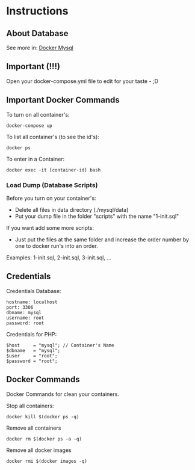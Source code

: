 # Instructions

## About Database
See more in: [Docker Mysql](https://hub.docker.com/_/mysql)

## Important (!!!)
Open your docker-compose.yml file to edit for your taste - ;D

## Important Docker Commands
To turn on all container's:

```docker-compose up```

To list all container's (to see the id's):

```docker ps```

To enter in a Container:

```docker exec -it [container-id] bash```

### Load Dump (Database Scripts)
Before you turn on your container's: 
- Delete all files in data directory (./mysql/data)
- Put your dump file in the folder "scripts" with the name "1-init.sql"

If you want add some more scripts:
- Just put the files at the same folder and increase the order number by one to docker run's into an order.

Examples: 1-init.sql, 2-init.sql, 3-init.sql, ...

## Credentials
Credentials Database:

    hostname: localhost
    port: 3306
    dbname: mysql
    username: root
    password: root

Credentials for PHP:

    $host     = "mysql"; // Container's Name
    $dbname   = "mysql";
    $user     = "root";
    $password = "root";

## Docker Commands
Docker Commands for clean your containers.

Stop all containers:

```docker kill $(docker ps -q)```
    
Remove all containers

```docker rm $(docker ps -a -q)```
    
Remove all docker images

```docker rmi $(docker images -q)```